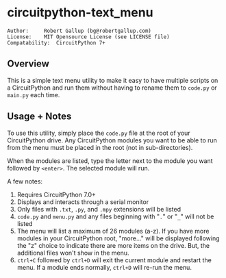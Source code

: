 # circuitpython-text_menu

```
Author:    	Robert Gallup (bg@robertgallup.com)
License:   	MIT Opensource License (see LICENSE file) 
Compatability: 	CircuitPython 7+
```



## Overview

This is a simple text menu utility to make it easy to have multiple scripts on a CircuitPython and run them without having to rename them to `code.py` or `main.py` each time.

## Usage + Notes

To use this utility, simply place the `code.py` file at the root of your CircuitPython drive. Any CircuitPython modules you want to be able to run from the menu must be placed in the root (not in sub-directories).

When the modules are listed, type the letter next to the module you want followed by `<enter>`. The selected module will run.

A few notes:

1. Requires CircuitPython 7.0+
2. Displays and interacts through a serial monitor
3. Only files with `.txt`, `.py`, and `.mpy` extensions will be listed
4. `code.py` and `menu.py` and any files beginning with "`.`" or "`_`" will not be listed
5. The menu will list a maximum of 26 modules (a-z). If you have more modules in your CircuitPython root, "more..." will be displayed following the "z" choice to indicate there are more items on the drive. But, the additional files won't show in the menu.
6. `ctrl+C` followed by `ctrl+D` will exit the current module and restart the menu. If a module ends normally, `ctrl+D` will re-run the menu.
